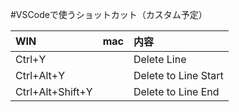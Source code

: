 ﻿#VSCodeで使うショットカット（カスタム予定）
  
|WIN|mac|内容|
|:--|:--|:--|
|Ctrl+Y| |Delete Line|
|Ctrl+Alt+Y| |Delete to Line Start|
|Ctrl+Alt+Shift+Y| |Delete to Line End|





